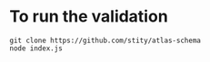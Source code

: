 To run the validation
=====

```shell
git clone https://github.com/stity/atlas-schema
node index.js
```